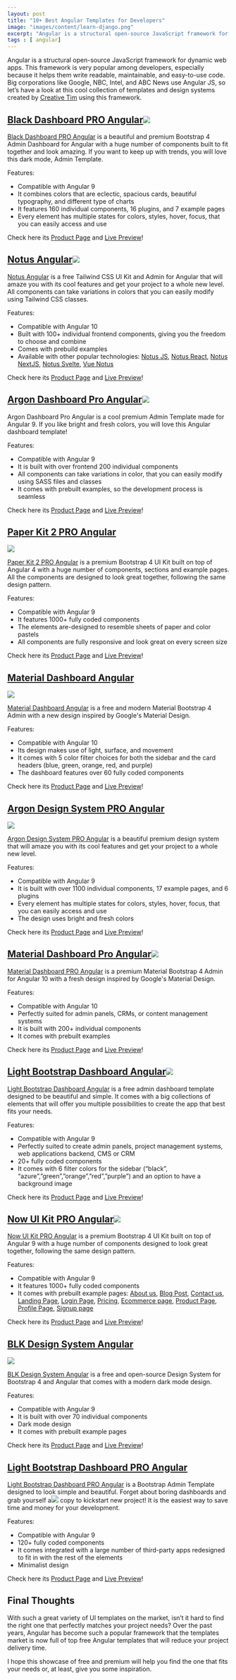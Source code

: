 ```yaml
---
layout: post
title: "10+ Best Angular Templates for Developers"
image: "images/content/learn-django.png"
excerpt: "Angular is a structural open-source JavaScript framework for dynamic web apps. This framework is very popular among developers, especially because it helps them write readable, maintainable, and easy-to-use code. Big corporations like Google, NBC, Intel, and ABC News use Angular JS, so let’s have a look at this cool collection of templates and design systems created by Creative Tim using this framework" 
tags : [ angular]
---
```


Angular is a structural open-source JavaScript framework for dynamic web apps. This framework is very popular among developers, especially because it helps them write readable, maintainable, and easy-to-use code. Big corporations like Google, NBC, Intel, and ABC News use Angular JS, so let’s have a look at this cool collection of templates and design systems created by [Creative Tim](https://www.creative-tim.com/?ref=techiediaries.com) using this framework.

## [Black Dashboard PRO Angular](https://www.creative-tim.com/product/black-dashboard-pro-angular/?ref=techiediaries.com)![](https://lh3.googleusercontent.com/qnOMSduJu2qWv0kd9scgJ-Ngut4M-jlqjxnv1Nz9AOFVbsUH2nBLbnEfGW5tGTHs3a5Jbh5_37cGmoSHqE8X215W4c6IRF98Wxsg8RMKEFfHu7kiSxm2Ga9AUWSO0z3NIrI71dTHL_96PkUdvQ)

[Black Dashboard PRO Angular](https://www.creative-tim.com/product/black-dashboard-pro-angular/?ref=techiediaries.com)  is a beautiful and premium Bootstrap 4 Admin Dashboard for Angular with a huge number of components built to fit together and look amazing. If you want to keep up with trends, you will love this dark mode, Admin Template.

Features:

-   Compatible with Angular 9
-   It combines colors that are eclectic, spacious cards, beautiful typography, and different type of charts
-   It features 160 individual components, 16 plugins, and 7 example pages
-   Every element has multiple states for colors, styles, hover, focus, that you can easily access and use

Check here its [Product Page](https://www.creative-tim.com/product/black-dashboard-pro-angular/?ref=techiediaries.com) and [Live Preview](https://demos.creative-tim.com/black-dashboard-pro-angular/?ref=techiediaries.com)!

## [Notus Angular](https://www.creative-tim.com/product/notus-angular/?ref=techiediaries.com)![](https://lh3.googleusercontent.com/94Sjl9fj3LWGbVBGiA_gcVfhGkPPvRyAGuBkqTTz-L_yVOzHLG6gql5yq6hSJJiIQxQ3NoYWJbxLxe7L_bGYqUKG5ULpkeiw3-a9MaSAHG-PXOtHcKAT1luctxerZHk9UwlTXhQeGUdlW2lIxA)

[Notus Angular](https://www.creative-tim.com/product/notus-angular/?ref=techiediaries.com) is a free Tailwind CSS UI Kit and Admin for Angular that will amaze you with its cool features and get your project to a whole new level. All components can take variations in colors that you can easily modify using Tailwind CSS classes.

Features:

-   Compatible with Angular 10
-   Built with 100+ individual frontend components, giving you the freedom to choose and combine
-   Comes with prebuild examples
-   Available with other popular technologies: [Notus JS](https://www.creative-tim.com/product/notus-js/?ref=techiediaries.com), [Notus React](https://www.creative-tim.com/product/notus-react/?ref=techiediaries.com), [Notus NextJS](https://www.creative-tim.com/product/notus-nextjs/?ref=techiediaries.com), [Notus Svelte](https://www.creative-tim.com/product/notus-svelte/?ref=techiediaries.com), [Vue Notus](https://www.creative-tim.com/product/vue-notus/?ref=techiediaries.com)

Check here its [Product Page](https://www.creative-tim.com/product/notus-angular/?ref=techiediaries.com) and [Live Preview](https://demos.creative-tim.com/notus-angular/?ref=techiediaries.com)!

## [Argon Dashboard Pro Angular](https://www.creative-tim.com/product/argon-dashboard-pro-angular/?ref=techiediaries.com)![](https://lh6.googleusercontent.com/gEsWEwKp2WyWm79tyUs9w_q7lF_-IsVWTDvJkuvG-8QR88RqLr9PtP6AfVLeEIrvsDxfIauXgINqClaglJyqGC8SDYC6-PlbpPM0GlaPuGO3v50xNs7ZCV-R-UiNIo7fKnvR4MtEwBHvdgRN7Q)

Argon Dashboard Pro Angular is a cool premium Admin Template made for Angular 9. If you like bright and fresh colors, you will love this Angular dashboard template!

Features:

-   Compatible with Angular 9
-   It is built with over frontend 200 individual components
-   All components can take variations in color, that you can easily modify using SASS files and classes
-   It comes with prebuilt examples, so the development process is seamless

Check here its [Product Page](https://www.creative-tim.com/product/argon-dashboard-pro-angular/?ref=techiediaries.com) and [Live Preview](https://demos.creative-tim.com/argon-dashboard-pro-angular/%2523/presentation/?ref=techiediaries.com)!

## [Paper Kit 2 PRO Angular](https://www.creative-tim.com/product/paper-kit-2-pro-angular/?ref=techiediaries.com)

![](https://lh6.googleusercontent.com/Yp9BPv-tvvs5BZDT4v9pnDfn_kSsFJqH_yg4DobsSX6uZ6tKG6rf0HZCt9YjuSyPk2T-Pl7VS46xzwjNd8WQCaPwWNKT6JdlTCBsRxCHa7gtRRRSLfRdDkn8aUfNL8SRJSfEEz-x04AKgUk-Jg)

[Paper Kit 2 PRO Angular](https://www.creative-tim.com/product/paper-kit-2-pro-angular/?ref=techiediaries.com) is a premium Bootstrap 4 UI Kit built on top of Angular 4 with a huge number of components, sections and example pages. All the components are designed to look great together, following the same design pattern.

Features:

-   Compatible with Angular 9
-   It features 1000+ fully coded components
-   The elements are-designed to resemble sheets of paper and color pastels
-   All components are fully responsive and look great on every screen size

Check here its [Product Page](https://www.creative-tim.com/product/paper-kit-2-pro-angular/?ref=techiediaries.com) and [Live Preview](https://demos.creative-tim.com/paper-kit-2-pro-angular/%2523/presentation/?ref=techiediaries.com)!

## [Material Dashboard Angular](https://www.creative-tim.com/product/material-dashboard-angular2/?ref=techiediaries.com)

![](https://lh6.googleusercontent.com/dpSs4ZszTHrwjgGM9kNwiQNa2NOuTvjCbHVgyA2azOHGDZR0iRO5DsEf3bMNDrD_kRdBOfEx_xKl52E-U4XMZA-KSAbHowb2iYKOAihWKzPMo02PN0jJz1yhUCi-gMTzTD3KYZdAHUt0B_zp6w)

[Material Dashboard Angular](https://www.creative-tim.com/product/material-dashboard-angular2/?ref=techiediaries.com)  is a free and modern Material Bootstrap 4 Admin with a new design inspired by Google's Material Design.

Features:

-   Compatible with Angular 10
-   Its design makes use of light, surface, and movement
-   It comes with 5 color filter choices for both the sidebar and the card headers (blue, green, orange, red, and purple)
-   The dashboard features over 60 fully coded components

Check here its [Product Page](https://www.creative-tim.com/product/material-dashboard-angular2/?ref=techiediaries.com) and [Live Preview](https://demos.creative-tim.com/material-dashboard-angular2?_ga%3D2.40213537.2084727220.1603702240-1150938606.1569927186/?ref=techiediaries.com)!

## [Argon Design System PRO Angular](https://www.creative-tim.com/product/argon-design-system-pro-angular/?ref=techiediaries.com)

![](https://lh5.googleusercontent.com/iIfHathlD3LG23PDCBBWX7qkiUX11BWkmbVee98aGI3Wr_5RRLpWJax7GUsN_68UpyZwmaqkNXaW--m0Q4jyzAFRSq6tA8fVsC1QyWoz9LB9_pVHrBZ1V_X5hhux-HYzauQpFeOYfFUf42FxLQ)

[Argon Design System PRO Angular](https://www.creative-tim.com/product/argon-design-system-pro-angular/?ref=techiediaries.com)  is a beautiful premium design system that will amaze you with its cool features and get your project to a whole new level.

Features:

-   Compatible with Angular 9
-   It is built with over 1100 individual components, 17 example pages, and 6 plugins
-   Every element has multiple states for colors, styles, hover, focus, that you can easily access and use
-   The design uses bright and fresh colors

Check here its [Product Page](https://www.creative-tim.com/product/argon-design-system-pro-angular/?ref%3Dtechiediaries.com) and [Live Preview](https://demos.creative-tim.com/argon-design-system-pro-angular/%2523/presentation/?ref=techiediaries.com)!

## [Material Dashboard Pro Angular](https://www.creative-tim.com/product/material-dashboard-pro-angular2/?ref=techiediaries.com)![](https://lh4.googleusercontent.com/JB72KlO9g7hbnFG5Vx-leDqCD-pWwKVGUxhyCeuu1TSz6vgGKTuwp4IJY_FzQZ5jlq0PiDJNKgsMVnlC_0kZnnBQf9AqxE-QGmhiZ15fpJewZHPzBifOhxFZCv-LW93RTfu8aKkCB0jH5h3p7Q)

[Material Dashboard PRO Angular](https://www.creative-tim.com/product/material-dashboard-pro-angular2/?ref=techiediaries.com)  is a premium Material Bootstrap 4 Admin for Angular 10 with a fresh design inspired by Google's Material Design.

Features:

-   Compatible with Angular 10
-   Perfectly suited for admin panels, CRMs, or content management systems
-   It is built with 200+ individual components
-   It comes with prebuilt examples

Check here its [Product Page](https://www.creative-tim.com/product/material-dashboard-pro-angular2/?ref=techiediaries.com) and [Live Preview](https://demos.creative-tim.com/material-dashboard-pro-angular2/?ref=techiediaries.com)!

## [Light Bootstrap Dashboard Angular](https://www.creative-tim.com/product/light-bootstrap-dashboard-angular2/?ref=techiediaries.com)![](https://lh6.googleusercontent.com/BwoH13wbh-7gYF6Rw6GxqVu-MdegKC-MHOhF58kVZd3v_7uU_yXawnqN2HDSed83MFhI1a8ci2BJAvkneWaMFXJjm-8gDIkgAorhGaDHuFohhu1TOH2w8SuTIriFsajg_xqqOvU2-6qc21RmKA)

[Light Bootstrap Dashboard Angular](https://www.creative-tim.com/product/light-bootstrap-dashboard-angular2/?ref=techiediaries.com) is a free admin dashboard template designed to be beautiful and simple. It comes with a big collections of elements that will offer you multiple possibilities to create the app that best fits your needs.

Features:

-   Compatible with Angular 9
-   Perfectly suited to create admin panels, project management systems, web applications backend, CMS or CRM
-   20+ fully coded components
-   It comes with 6 filter colors for the sidebar (“black”, “azure”,”green”,”orange”,”red”,”purple”) and an option to have a background image

Check here its [Product Page](https://www.creative-tim.com/product/light-bootstrap-dashboard-angular2/?ref=techiediaries.com) and [Live Preview](https://demos.creative-tim.com/light-bootstrap-dashboard-angular2/?ref=techiediaries.com)!

## [Now UI Kit PRO Angular](https://www.creative-tim.com/product/now-ui-kit-pro-angular/?ref=techiediaries.com)![](https://lh5.googleusercontent.com/wvV-pFPHZtrEXrJBRS72_DIrOZ_NdKqIYD_QC6-bH7gc-1v-EO2ltYLq8Nez4HHFP8qzk7a6a_6GcO6lRA_h2tqUr9Y7NP57GH8bonhsvsZXTSgEfYU5_e-icU1OVhoDDa1_YvadcVQZiHzQtA)

[Now UI Kit PRO Angular](https://www.creative-tim.com/product/now-ui-kit-pro-angular/?ref=techiediaries.com)  is a premium Bootstrap 4 UI Kit built on top of Angular 9 with a huge number of components designed to look great together, following the same design pattern.

Features:

-   Compatible with Angular 9
-   It features 1000+ fully coded components
-   It comes with prebuilt example pages: [About us](https://demos.creative-tim.com/now-ui-kit-pro-angular/%2523/examples/aboutus/?ref=techiediaries.com), [Blog Post](https://demos.creative-tim.com/now-ui-kit-pro-angular/%2523/examples/blogpost/?ref=techiediaries.com), [Contact us](https://demos.creative-tim.com/now-ui-kit-pro-angular/%2523/examples/contactus/?ref=techiediaries.com), [Landing Page](https://demos.creative-tim.com/now-ui-kit-pro-angular/%2523/examples/landing/?ref=techiediaries.com), [Login Page](https://demos.creative-tim.com/now-ui-kit-pro-angular/%2523/examples/login/?ref=techiediaries.com), [Pricing](https://demos.creative-tim.com/now-ui-kit-pro-angular/%2523/examples/pricing/?ref=techiediaries.com), [Ecommerce page](https://demos.creative-tim.com/now-ui-kit-pro-angular/%2523/examples/ecommerce/?ref=techiediaries.com), [Product Page](https://demos.creative-tim.com/now-ui-kit-pro-angular/%2523/examples/productpage/?ref=techiediaries.com), [Profile Page](https://demos.creative-tim.com/now-ui-kit-pro-angular/%2523/examples/profile/?ref=techiediaries.com), [Signup page](https://demos.creative-tim.com/now-ui-kit-pro-angular/%2523/examples/register/?ref=techiediaries.com)

Check here its [Product Page](https://www.creative-tim.com/product/now-ui-kit-pro-angular/?ref=techiediaries.com) and [Live Preview](https://demos.creative-tim.com/now-ui-kit-pro-angular/%2523/presentation/?ref=techiediaries.com)!

## [BLK Design System Angular](https://www.creative-tim.com/product/blk-design-system-angular/?ref=techiediaries.com)

![](https://lh6.googleusercontent.com/EMNuFZ_kdf81kg3haOy3ou2nWvAzx5_9_1X7IXACJDO3nAsghvUTcimRrgbTLiUU6p0PLNkXaA8R3j2kZB0vcEWNmuPhhWe_9oaHSSxCxCHfLhJDqYTNPbXDMO9Ef91IHlu_8pk1xwrpvjnLeQ)

[BLK Design System Angular](https://www.creative-tim.com/product/blk-design-system-angular/?ref=techiediaries.com) is a free and open-source Design System for Bootstrap 4 and Angular that comes with a modern dark mode design.

Features:

-   Compatible with Angular 9
-   It is built with over 70 individual components
-   Dark mode design
-   It comes with prebuilt example pages

Check here its [Product Page](https://www.creative-tim.com/product/blk-design-system-angular/?ref=techiediaries.com) and [Live Preview](https://demos.creative-tim.com/blk-design-system-angular/?ref=techiediaries.com)!

## [Light Bootstrap Dashboard PRO Angular](https://www.creative-tim.com/product/light-bootstrap-dashboard-pro-angular2/?ref=techiediaries.com)

[Light Bootstrap Dashboard PRO Angular](https://www.creative-tim.com/product/light-bootstrap-dashboard-pro-angular2/?ref=techiediaries.com) is a Bootstrap Admin Template designed to look simple and beautiful. Forget about boring dashboards and grab yourself a![](https://lh4.googleusercontent.com/EdEJ2aquTWPMJLWAoQMhwxA4wNswjWMrkqV3pSmQplRdGb86zWpUxNAMznPzNoCIKvy-vDsZClAlLKdpLCVDkbKyB88Jdo_QE5BSG5R2qv2WCx2u43eZfiXCda1DdakBRwIdcEl7uuYokKbQEw) copy to kickstart new project! It is the easiest way to save time and money for your development.

Features:

-   Compatible with Angular 9
-   120+ fully coded components
-   It comes integrated with a large number of third-party apps redesigned to fit in with the rest of the elements
-   Minimalist design

Check here its [Product Page](https://www.creative-tim.com/product/light-bootstrap-dashboard-pro-angular2/?ref=techiediaries.com) and [Live Preview](https://demos.creative-tim.com/light-bootstrap-dashboard-pro-angular2/?ref=techiediaries.com)!

## Final Thoughts

With such a great variety of UI templates on the market, isn’t it hard to find the right one that perfectly matches your project needs? Over the past years, Angular has become such a popular framework that the templates market is now full of top free Angular templates that will reduce your project delivery time.

I hope this showcase of free and premium will help you find the one that fits your needs or, at least, give you some inspiration.
